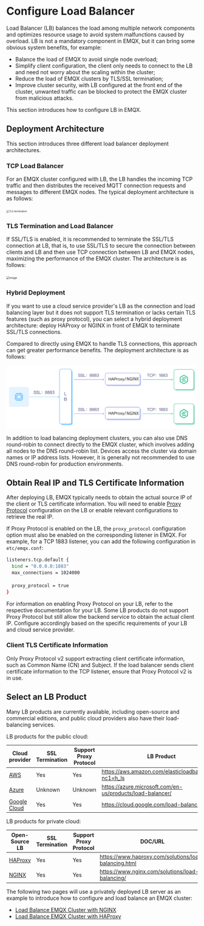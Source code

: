 # Configure Load Balancer

Load Balancer (LB) balances the load among multiple network components and optimizes resource usage to avoid system malfunctions caused by overload. LB is not a mandatory component in EMQX, but it can bring some obvious system benefits, for example:

- Balance the load of EMQX to avoid single node overload;
- Simplify client configuration, the client only needs to connect to the LB and need not worry about the scaling within the cluster;
- Reduce the load of EMQX clusters by TLS/SSL termination;
- Improve cluster security, with LB configured at the front end of the cluster, unwanted traffic can be blocked to protect the EMQX cluster from malicious attacks. 

This section introduces how to configure LB in EMQX. 

## Deployment Architecture

This section introduces three different load balancer deployment architectures.

### TCP Load Balancer

For an EMQX cluster configured with LB, the LB handles the incoming TCP traffic and then distributes the received MQTT connection requests and messages to different EMQX nodes. The typical deployment architecture is as follows:


<img src="./assets/lb_2.png" alt="TLS termination" style="zoom:45%;" />

### TLS Termination and Load Balancer

If SSL/TLS is enabled, it is recommended to terminate the SSL/TLS connection at LB, that is, to use SSL/TLS to secure the connection between clients and LB and then use TCP connection between LB and EMQX nodes, maximizing the performance of the EMQX cluster. The architecture is as follows:



<img src="./assets/lb_3.png" alt="image" style="zoom:50%;" />

### Hybrid Deployment

If you want to use a cloud service provider's LB as the connection and load balancing layer but it does not support TLS termination or lacks certain TLS features (such as proxy protocol), you can select a hybrid deployment architecture: deploy HAProxy or NGINX in front of EMQX to terminate SSL/TLS connections.

Compared to directly using EMQX to handle TLS connections, this approach can get greater performance benefits. The deployment architecture is as follows:

<img src="./assets/lb_6.png" alt="EMQX Load Balancing Hybrid Deployment" style="zoom:80%;" />

In addition to load balancing deployment clusters, you can also use DNS round-robin to connect directly to the EMQX cluster, which involves adding all nodes to the DNS round-robin list. Devices access the cluster via domain names or IP address lists. However, it is generally not recommended to use DNS round-robin for production environments.

## Obtain Real IP and TLS Certificate Information

After deploying LB, EMQX typically needs to obtain the actual source IP of the client or TLS certificate information. You will need to enable [Proxy Protocol](https://www.haproxy.com/blog/haproxy/proxy-protocol) configuration on the LB or enable relevant configurations to retrieve the real IP.

If Proxy Protocol is enabled on the LB, the `proxy_protocol` configuration option must also be enabled on the corresponding listener in EMQX. For example, for a TCP 1883 listener, you can add the following configuration in `etc/emqx.conf`:

```bash
listeners.tcp.default {
  bind = "0.0.0.0:1883"
  max_connections = 1024000

  proxy_protocol = true
}
```

For information on enabling Proxy Protocol on your LB, refer to the respective documentation for your LB. Some LB products do not support Proxy Protocol but still allow the backend service to obtain the actual client IP. Configure accordingly based on the specific requirements of your LB and cloud service provider.

### Client TLS Certificate Information

Only Proxy Protocol v2 support extracting client certificate information, such as Common Name (CN) and Subject. If the load balancer sends client certificate information to the TCP listener, ensure that Proxy Protocol v2 is in use.

## Select an LB Product

Many LB products are currently available, including open-source and commercial editions, and public cloud providers also have their load-balancing services.

LB products for the public cloud:

| Cloud provider                            | SSL Termination | Support Proxy Protocol | LB Product                                                  |
| ----------------------------------------- | --------------- | ---------------------- | ----------------------------------------------------------- |
| [AWS](https://aws.amazon.com)             | Yes             | Yes                    | <https://aws.amazon.com/elasticloadbalancing/?nc1=h_ls>     |
| [Azure](https://azure.microsoft.com)      | Unknown         | Unknown                | <https://azure.microsoft.com/en-us/products/load-balancer/> |
| [Google Cloud](https://cloud.google.com/) | Yes             | Yes                    | <https://cloud.google.com/load-balancing>                   |

 LB products for private cloud:

| Open-Source LB                     | SSL Termination | Support Proxy Protocol | DOC/URL                                                 |
| ---------------------------------- | --------------- | ---------------------- | ------------------------------------------------------- |
| [HAProxy](https://www.haproxy.org) | Yes             | Yes                    | <https://www.haproxy.com/solutions/load-balancing.html> |
| [NGINX](https://www.nginx.com)     | Yes             | Yes                    | <https://www.nginx.com/solutions/load-balancing/>       |

The following two pages will use a privately deployed LB server as an example to introduce how to configure and load balance an EMQX cluster:

- [Load Balance EMQX Cluster with NGINX](./lb-nginx.md)
- [Load Balance EMQX Cluster with HAProxy](./lb-haproxy.md)

